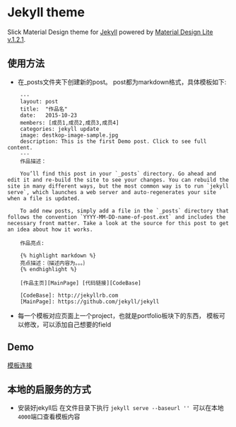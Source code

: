 Jekyll theme
=========================

Slick Material Design theme for [Jekyll](https://jekyllrb.com/) powered by [Material Design Lite v.1.2.1](https://getmdl.io/components/index.html).

## 使用方法
 - 在_posts文件夹下创建新的post。 post都为markdown格式，具体模板如下:
```
    ---
    layout: post
    title:  "作品名"
    date:   2015-10-23
    members: [成员1,成员2,成员3,成员4]
    categories: jekyll update
    image: destkop-image-sample.jpg
    description: This is the first Demo post. Click to see full content.
    ---
    作品描述：
    
    You’ll find this post in your `_posts` directory. Go ahead and edit it and re-build the site to see your changes. You can rebuild the site in many different ways, but the most common way is to run `jekyll serve`, which launches a web server and auto-regenerates your site when a file is updated.
    
    To add new posts, simply add a file in the `_posts` directory that follows the convention `YYYY-MM-DD-name-of-post.ext` and includes the necessary front matter. Take a look at the source for this post to get an idea about how it works.
    
    作品亮点:
    
    {% highlight markdown %}
    亮点描述：｛描述内容为。。。｝
    {% endhighlight %}
    
    [作品主页][MainPage] [代码链接][CodeBase]
    
    [CodeBase]: http://jekyllrb.com
    [MainPage]: https://github.com/jekyll/jekyll
```
 - 每一个模板对应页面上一个project，也就是portfolio板块下的东西，
 模板可以修改，可以添加自己想要的field
 
## Demo
[模板连接](https://evan-leee.github.io/tech-contest)

## 本地的启服务的方式
 - 安装好jekyll后 在文件目录下执行 `jekyll serve --baseurl '' `可以在本地`4000`端口查看模板内容
  